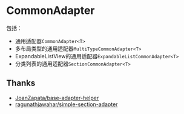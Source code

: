 # CommonAdapter
包括：
* 通用适配器`CommonAdapter<T>`
* 多布局类型的通用适配器`MultiTypeCommonAdapter<T>`
* ExpandableListView的通用适配器`ExpandableListCommonAdapter<T>`
* 分类列表的通用适配器`SectionCommonAdapter<T>`

## Thanks
- [JoanZapata/base-adapter-helper](https://github.com/JoanZapata/base-adapter-helper)
- [ragunathjawahar/simple-section-adapter](https://github.com/ragunathjawahar/simple-section-adapter)
